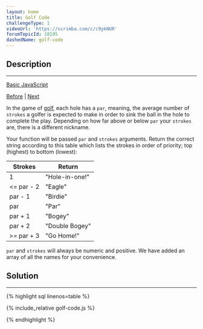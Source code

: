 ```yaml
---
layout: home
title: Golf Code
challengeType: 1
videoUrl: 'https://scrimba.com/c/c9ykNUR'
forumTopicId: 18195
dashedName: golf-code
---
```


<div class="row">
<div class="columnStmt" markdown="1">

## Description
------

[Basic JavaScript](../basic-javascript/README.html) 

[Before](./chaining-if-else-statements.md)  | [Next](./selecting-from-many-options-with-switch-statements.md) 

In the game of [golf](https://en.wikipedia.org/wiki/Golf), each hole has a `par`, meaning, the average number of `strokes` a golfer is expected to make in order to sink the ball in the hole to complete the play. Depending on how far above or below `par` your `strokes` are, there is a different nickname.

Your function will be passed `par` and `strokes` arguments. Return the correct string according to this table which lists the strokes in order of priority; top (highest) to bottom (lowest):

<table class='table table-striped'><thead><tr><th>Strokes</th><th>Return</th></tr></thead><tbody><tr><td>1</td><td>"Hole-in-one!"</td></tr><tr><td>&#x3C;= par - 2</td><td>"Eagle"</td></tr><tr><td>par - 1</td><td>"Birdie"</td></tr><tr><td>par</td><td>"Par"</td></tr><tr><td>par + 1</td><td>"Bogey"</td></tr><tr><td>par + 2</td><td>"Double Bogey"</td></tr><tr><td>>= par + 3</td><td>"Go Home!"</td></tr></tbody></table>

`par` and `strokes` will always be numeric and positive. We have added an array of all the names for your convenience.

</div>
<div class="columnSol" markdown="1">

## Solution
------

{% highlight sql linenos=table %}

{% include_relative golf-code.js %}

{% endhighlight %}

</div>
</div>

